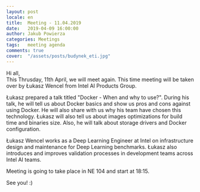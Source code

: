 ```yaml
---
layout: post
locale: en
title:  Meeting - 11.04.2019
date:   2019-04-09 16:00:00
author: Jakub Powierza
categories: Meetings
tags:	meeting agenda
comments: true
cover:  "/assets/posts/budynek_eti.jpg"
---
```


Hi all,  
This Thrusday, 11th April, we will meet again. This time meeting will be taken over by Łukasz Wencel
 from Intel AI Products Group.

Łukasz prepared a talk titled "Docker - When and why to use?". During his talk, he will tell us about
 Docker basics and show us pros and cons against using Docker. He will also share with us why his team
 have chosen this technology. Łukasz will also tell us about images optimizations for build time and
 binaries size. Also, he will talk about storage drivers and Docker configuration.

Łukasz Wencel works as a Deep Learning Engineer at Intel on infrastructure design and maintenance
 for Deep Learning benchmarks. Łukasz also introduces and improves validation processes in development
 teams across Intel AI teams.

Meeting is going to take place in NE 104 and start at 18:15.

See you! :)
